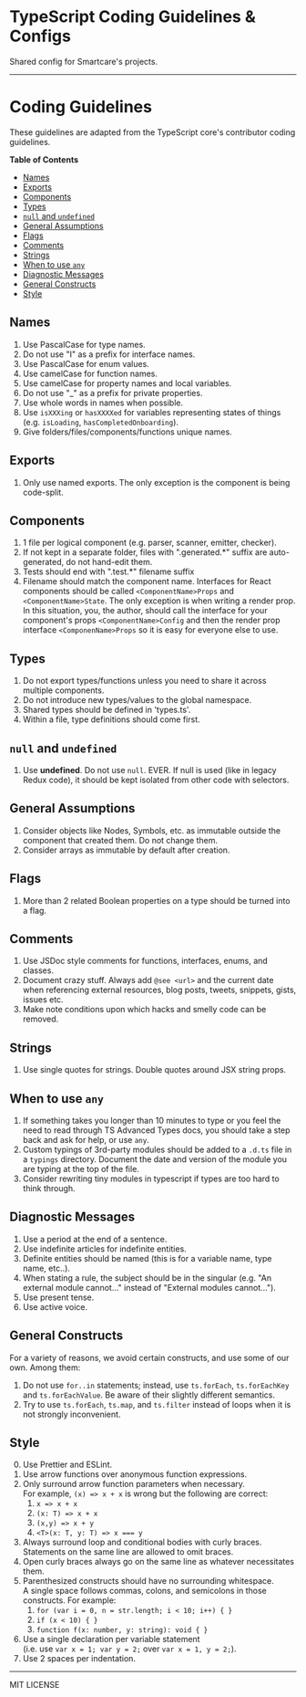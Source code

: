 # TypeScript Coding Guidelines & Configs

Shared config for Smartcare's projects.

---

# Coding Guidelines

These guidelines are adapted from the TypeScript core's contributor coding guidelines.

<!-- START doctoc generated TOC please keep comment here to allow auto update -->

<!-- DON'T EDIT THIS SECTION, INSTEAD RE-RUN doctoc TO UPDATE -->

**Table of Contents**

- [Names](#names)
- [Exports](#exports)
- [Components](#components)
- [Types](#types)
- [`null` and `undefined`](#null-and-undefined)
- [General Assumptions](#general-assumptions)
- [Flags](#flags)
- [Comments](#comments)
- [Strings](#strings)
- [When to use `any`](#when-to-use-any)
- [Diagnostic Messages](#diagnostic-messages)
- [General Constructs](#general-constructs)
- [Style](#style)

<!-- END doctoc generated TOC please keep comment here to allow auto update -->

## Names

1.  Use PascalCase for type names.
2.  Do not use "I" as a prefix for interface names.
3.  Use PascalCase for enum values.
4.  Use camelCase for function names.
5.  Use camelCase for property names and local variables.
6.  Do not use "\_" as a prefix for private properties.
7.  Use whole words in names when possible.
8.  Use `isXXXing` or `hasXXXXed` for variables representing states of things (e.g. `isLoading`, `hasCompletedOnboarding`).
9.  Give folders/files/components/functions unique names.

## Exports

1.  Only use named exports. The only exception is the component is being code-split.

## Components

1.  1 file per logical component (e.g. parser, scanner, emitter, checker).
2.  If not kept in a separate folder, files with ".generated.\*" suffix are auto-generated, do not hand-edit them.
3.  Tests should end with ".test.\*" filename suffix
4.  Filename should match the component name. Interfaces for React components should be called `<ComponentName>Props` and `<ComponentName>State`. The only exception is when writing a render prop. In this situation, you, the author, should call the interface for your component's props `<ComponentName>Config` and then the render prop interface `<ComponenName>Props` so it is easy for everyone else to use.

## Types

1.  Do not export types/functions unless you need to share it across multiple components.
2.  Do not introduce new types/values to the global namespace.
3.  Shared types should be defined in 'types.ts'.
4.  Within a file, type definitions should come first.

## `null` and `undefined`

1.  Use **undefined**. Do not use `null`. EVER. If null is used (like in legacy Redux code), it should be kept isolated from other code with selectors.

## General Assumptions

1.  Consider objects like Nodes, Symbols, etc. as immutable outside the component that created them. Do not change them.
2.  Consider arrays as immutable by default after creation.

## Flags

1.  More than 2 related Boolean properties on a type should be turned into a flag.

## Comments

1.  Use JSDoc style comments for functions, interfaces, enums, and classes.
2.  Document crazy stuff. Always add `@see <url>` and the current date when referencing external resources, blog posts, tweets, snippets, gists, issues etc.
3.  Make note conditions upon which hacks and smelly code can be removed.

## Strings

1.  Use single quotes for strings. Double quotes around JSX string props.
    <!-- 2.  All strings visible to the user need to be localized (make an entry in diagnosticMessages.json). -->

## When to use `any`

1.  If something takes you longer than 10 minutes to type or you feel the need to read through TS Advanced Types docs, you should take a step back and ask for help, or use `any`.
2.  Custom typings of 3rd-party modules should be added to a `.d.ts` file in a `typings` directory. Document the date and version of the module you are typing at the top of the file.
3.  Consider rewriting tiny modules in typescript if types are too hard to think through.

## Diagnostic Messages

1.  Use a period at the end of a sentence.
2.  Use indefinite articles for indefinite entities.
3.  Definite entities should be named (this is for a variable name, type name, etc..).
4.  When stating a rule, the subject should be in the singular (e.g. "An external module cannot..." instead of "External modules cannot...").
5.  Use present tense.
6.  Use active voice.

## General Constructs

For a variety of reasons, we avoid certain constructs, and use some of our own. Among them:

1.  Do not use `for..in` statements; instead, use `ts.forEach`, `ts.forEachKey` and `ts.forEachValue`. Be aware of their slightly different semantics.
2.  Try to use `ts.forEach`, `ts.map`, and `ts.filter` instead of loops when it is not strongly inconvenient.

## Style

0.  Use Prettier and ESLint.
1.  Use arrow functions over anonymous function expressions.
1.  Only surround arrow function parameters when necessary. <br />For example, `(x) => x + x` is wrong but the following are correct:
    1.  `x => x + x`
    2.  `(x: T) => x + x`
    3.  `(x,y) => x + y`
    4.  `<T>(x: T, y: T) => x === y`
1.  Always surround loop and conditional bodies with curly braces. Statements on the same line are allowed to omit braces.
1.  Open curly braces always go on the same line as whatever necessitates them.
1.  Parenthesized constructs should have no surrounding whitespace. <br />A single space follows commas, colons, and semicolons in those constructs. For example:
    1.  `for (var i = 0, n = str.length; i < 10; i++) { }`
    2.  `if (x < 10) { }`
    3.  `function f(x: number, y: string): void { }`
1.  Use a single declaration per variable statement <br />(i.e. use `var x = 1; var y = 2;` over `var x = 1, y = 2;`).
1.  Use 2 spaces per indentation.

---

MIT LICENSE
